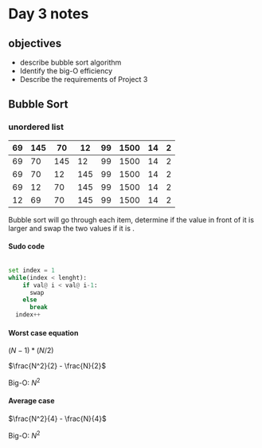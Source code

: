# Day 3 notes

## objectives

- describe bubble sort algorithm
- Identify the big-O efficiency
- Describe the requirements of Project 3

## Bubble Sort

### unordered list

 | 69 | 145 | 70 | 12 | 99 | 1500 | 14 | 2 |
 | -- | --- | -- | -- | -- | ---- | -- | - |
 | 69 | 70  |145 | 12 | 99 | 1500 | 14 | 2 |
 | 69 | 70  | 12 |145 | 99 | 1500 | 14 | 2 |
 | 69 | 12  | 70 |145 | 99 | 1500 | 14 | 2 |
 | 12 | 69  | 70 | 145 | 99 | 1500 | 14 | 2 |

 Bubble sort will go through each item, determine if the value in front of it is larger and swap the two values if it is
 .

#### Sudo code

``` python

set index = 1
while(index < lenght):
    if val@ i < val@ i-1:
      swap
    else
      break
  index++
```

#### Worst case equation

$(N-1)*(N/2)$

$\frac{N^2}{2} - \frac{N}{2}$

Big-O: $N^2$

#### Average case

$\frac{N^2}{4} - \frac{N}{4}$

Big-O: $N^2$
